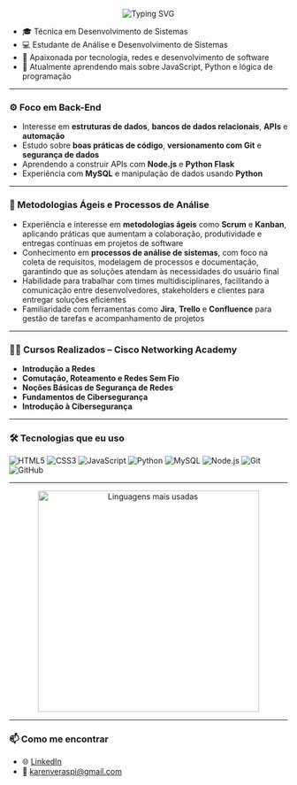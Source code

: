 <p align="center">
  <img src="https://readme-typing-svg.demolab.com?font=Fira+Code&size=24&pause=1000&color=FF69B4&center=true&width=500&lines=Hi%2C+I'm+Karen!;I'm+20+years+old.;Welcome+to+my+GitHub+profile!" alt="Typing SVG" />
</p>


- 🎓 Técnica em Desenvolvimento de Sistemas 
- 💻 Estudante de Análise e Desenvolvimento de Sistemas 
- 🧠 Apaixonada por tecnologia, redes e desenvolvimento de software  
- 🚀 Atualmente aprendendo mais sobre JavaScript, Python e lógica de programação  

---

### ⚙️ Foco em Back-End
- Interesse em **estruturas de dados**, **bancos de dados relacionais**, **APIs** e **automação**  
- Estudo sobre **boas práticas de código**, **versionamento com Git** e **segurança de dados**  
- Aprendendo a construir APIs com **Node.js** e **Python Flask**  
- Experiência com **MySQL** e manipulação de dados usando **Python**

---

### 🚀 Metodologias Ágeis e Processos de Análise
- Experiência e interesse em **metodologias ágeis** como **Scrum** e **Kanban**, aplicando práticas que aumentam a colaboração, produtividade e entregas contínuas em projetos de software  
- Conhecimento em **processos de análise de sistemas**, com foco na coleta de requisitos, modelagem de processos e documentação, garantindo que as soluções atendam às necessidades do usuário final  
- Habilidade para trabalhar com times multidisciplinares, facilitando a comunicação entre desenvolvedores, stakeholders e clientes para entregar soluções eficientes  
- Familiaridade com ferramentas como **Jira**, **Trello** e **Confluence** para gestão de tarefas e acompanhamento de projetos
  
---

### 🧑‍🏫 Cursos Realizados – Cisco Networking Academy
- **Introdução a Redes**  
- **Comutação, Roteamento e Redes Sem Fio**  
- **Noções Básicas de Segurança de Redes**  
- **Fundamentos de Cibersegurança**  
- **Introdução à Cibersegurança**

---

### 🛠️ Tecnologias que eu uso
![HTML5](https://img.shields.io/badge/-HTML5-E34F26?style=flat&logo=html5&logoColor=white)
![CSS3](https://img.shields.io/badge/-CSS3-1572B6?style=flat&logo=css3)
![JavaScript](https://img.shields.io/badge/-JavaScript-F7DF1E?style=flat&logo=javascript&logoColor=black)
![Python](https://img.shields.io/badge/-Python-3776AB?style=flat&logo=python&logoColor=white)
![MySQL](https://img.shields.io/badge/-MySQL-4479A1?style=flat&logo=mysql&logoColor=white)
![Node.js](https://img.shields.io/badge/-Node.js-339933?style=flat&logo=node.js&logoColor=white)
![Git](https://img.shields.io/badge/-Git-F05032?style=flat&logo=git&logoColor=white)
![GitHub](https://img.shields.io/badge/-GitHub-181717?style=flat&logo=github)

---

<div align="center">
  <img src="https://github-readme-stats.vercel.app/api/top-langs/?username=karenverass&layout=compact&theme=dracula" width="400" alt="Linguagens mais usadas">
</div>

---

### 📫 Como me encontrar
- 🌐 [LinkedIn](https://www.linkedin.com/in/karen-veras-475111232/)  
- 📧 karenveraspi@gmail.com


